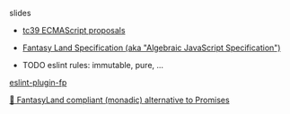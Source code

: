 

slides

* [tc39 ECMAScript proposals](https://github.com/tc39/proposals)
* [Fantasy Land Specification (aka "Algebraic JavaScript Specification")](https://github.com/fantasyland/fantasy-land#apply)

* TODO eslint rules: immutable, pure, ...

[eslint-plugin-fp](https://github.com/jfmengels/eslint-plugin-fp)

[🦋 FantasyLand compliant (monadic) alternative to Promises](https://github.com/fluture-js/Fluture)
